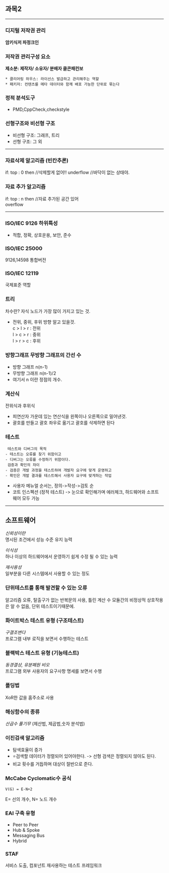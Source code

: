 ## 과목2


--------------------
### 디지털 저작권 관리
**암키식저 파정크인**

### 저작권 관리구성 요소
**제소분: 제작자/ 소유자/ 분배자
클콘패컨보**

~~~
* 클리어링 하우스: 라이선스 발급하고 관리해주는 역할
* 패키저: 컨텐츠를 메타 데이터와 함께 배포 가능한 단위로 묶는다
~~~
### 정적 분석도구
- PMD,CppCheck,checkstyle
### 선형구조와 비선형 구조
- 비선형 구조: 그래프, 트리
- 선형 구조: 그 외

-----------------

### 자료삭제 알고리즘 (빈칸추론)
if: top : 0 then //삭제할게 없어!!
underflow //바닥이 없는 상태야.

### 자료 추가 알고리즘
if: top : n then //자료 추가된 공간 있어\
overflow

-------------------

###  ISO/IEC 9126 하위특성
- 적합, 정확, 상호운용, 보안, 준수
### ISO/IEC 25000
9126,14598 통합버전

### ISO/IEC 12119
국제표준 역할


### 트리
차수란? 자식 노드가 가장 많이 가지고 있는 것.

- 전위, 중위, 후위 방향 알고 있을것.\
c > l > r : 전위 \
l > c > r : 중위 \
l > r > c : 후위


### 방향그래프 무방향 그래프의 간선 수
* 방향 그래프 n(n-1) 
* 무방향 그래프 n(n-1)/2
* 여기서 n 이란 정점의 개수.

### 계산식
전위식과 후위식
- 피연산자 가운데 있는 연산식을 왼쪽이나 오른쪽으로 밀어낸것.
- 괄호를 만들고 괄호 좌우로 옮기고 괄호를 삭제하면 된다
### 테스트
~~~
 테스트와 디버그의 목적
- 테스트는 오류를 찾기 위함이고
- 디버그는 오류를 수정하기 위함이다.
 검증과 확인의 차이
- 검증은 개발 과정을 테스트하여 개발자 요구에 맞게 운영하고
- 확인은 개발 결과를 테스트해서 사용자 요구에 맞게하는 작업
~~~
- 사용자 메뉴얼 순서는, 정의->작성->검토 순
- 코트 인스펙션 (정적 테스트) -> 눈으로 확인해가며 에러체크, 하드웨어와 소프트 웨어 모두 가능
-------------------------

## 소프트웨어
*신뢰성이란*\
명시된 조건에서 성능 수준 유지 능력

*이식성*\
하나 이상의 하드웨어에서 운영하기 쉽게 수정 될 수 있는 능력

*재사용성*\
일부분을 다른  시스템에서 사용할 수 있는 정도
### 단위테스트를 통해 발견할 수 있는 오류
알고리즘 오류, 탈출구가 없는 반복문의 사용, 틀린 계산 수
모듈간의 비정상적 상호작용은 알 수 없음, 단위 테스트이기때문에.
### 화이트박스 테스트 유형 (구조테스트)
*구결조변다*\
프로그램 내부 로직을 보면서 수행하는 테스트

### 블랙박스 테스트 유형 (기능테스트)
*동경결상, 유분폐원 비오* \
프로그램 외부 사용자의 요구사항 명세를 보면서 수행

### 폴딩법
XoR한 값을 홈주소로 사용

### 해싱함수의 종류
*산곱수 풀기무* (제산법, 제곱법,숫자 분석법)

### 이진검색 알고리즘
- 탐색효율이 증가
- ⭐검색할 데이터가 정렬되어 있어야한다. -> 선형 검색은 정렬되지 않아도 된다.
- 비교 횟수를 거듭하며 대상이 절반으로 준다.

### McCabe Cyclomatic수 공식
~~~
V(G) = E-N+2
~~~
E= 선의 개수, N= 노드 개수

### EAI 구축 유형
- Peer to Peer
- Hub & Spoke
- Messaging Bus
- Hybrid

### STAF
서비스 도출, 컴포넌트 재사용하는 테스트 프레임워크